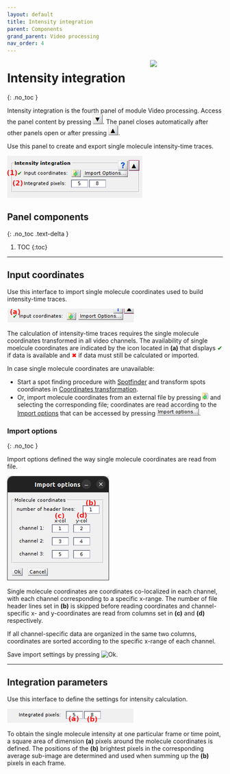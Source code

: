 ```yaml
---
layout: default
title: Intensity integration
parent: Components
grand_parent: Video processing
nav_order: 4
---
```


<img src="../../assets/images/logos/logo-video-processing_400px.png" width="170" style="float:right; margin-left: 15px;"/>

# Intensity integration
{: .no_toc }

Intensity integration is the fourth panel of module Video processing. 
Access the panel content by pressing 
![Bottom arrow](../../assets/images/gui/interface-but-bottomarrow.png). 
The panel closes automatically after other panels open or after pressing 
![Top arrow](../../assets/images/gui/interface-but-toparrow.png). 

Use this panel to create and export single molecule intensity-time traces.

<a class="plain" href="../../assets/images/gui/VP-panel-integration.png"><img src="../../assets/images/gui/VP-panel-integration.png" style="max-width: 316px;"/></a>

## Panel components
{: .no_toc .text-delta }

1. TOC
{:toc}


---

## Input coordinates

Use this interface to import single molecule coordinates used to build intensity-time traces.

<a class="plain" href="../../assets/images/gui/VP-panel-integration-loadcoord.png"><img src="../../assets/images/gui/VP-panel-integration-loadcoord.png" style="max-width: 296px;"/></a>

The calculation of intensity-time traces requires the single molecule coordinates transformed in all video channels. 
The availability of single moelcule coordinates are indicated by the icon located in **(a)** that displays <span style="color:rgb(0, 127, 0);">&#10004;</span> if data is available and <span style="color:rgb(255, 0, 0);">&#10006;</span> if data must still be calculated or imported. 

In case single molecule coordinates are unavailable:
* Start a spot finding procedure with 
[Spotfinder](panel-molecule-coordinates.html#spotfinder) and transform spots coordinates in 
[Coordinates transformation](panel-molecule-coordinates.html#coordinates-transformation).
* Or, import molecule coordinates from an external file by pressing 
![Open](../../assets/images/gui/VP-but-open.png "Open") and selecting the corresponding file; coordinates are read according to the 
[Import options](#import-options) that can be accessed by pressing 
![Import options](../../assets/images/gui/VP-but-impopt.png).


### Import options
{: .no_toc }

Import options defined the way single molecule coordinates are read from file.

<a class="plain" href="../../assets/images/gui/VP-panel-integration-loadcoord-impopt.png"><img src="../../assets/images/gui/VP-panel-integration-loadcoord-impopt.png" style="max-width: 238px;"/></a>

Single molecule coordinates are coordinates co-localized in each channel, with each channel corresponding to a specific x-range.
The number of file header lines set in **(b)** is skipped before reading coordinates and channel-specific x- and y-coordinates are read from columns set in **(c)** and **(d)** respectively.

If all channel-specific data are organized in the same two columns, coordinates are sorted according to the specific x-range of each channel.

Save import settings by pressing 
![Ok](../../assets/images/gui/VP-but-ok.png).


---

## Integration parameters

Use this interface to define the settings for intensity calculation.

<a class="plain" href="../../assets/images/gui/VP-panel-integration-calculation.png"><img src="../../assets/images/gui/VP-panel-integration-calculation.png" style="max-width: 295px;"/></a>

To obtain the single molecule intensity at one particular frame or time point, a square area of dimension **(a)** pixels around the molecule coordinates is defined.
The positions of the **(b)** brightest pixels in the corresponding average sub-image are determined and used when summing up the **(b)** pixels in each frame.






